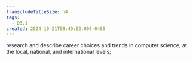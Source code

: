 ```yaml
---
transcludeTitleSize: h4
tags:
  - D3.1
created: 2024-10-21T08:49:02.000-0400
---
```

research and describe career choices and trends in computer science, at the local, national, and international levels;